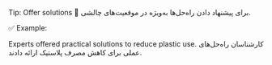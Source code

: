 Tip: Offer solutions 🧩
برای پیشنهاد دادن راه‌حل‌ها به‌ویژه در موقعیت‌های چالشی.

✅ Example:

Experts offered practical solutions to reduce plastic use.
کارشناسان راه‌حل‌های عملی برای کاهش مصرف پلاستیک ارائه دادند.

